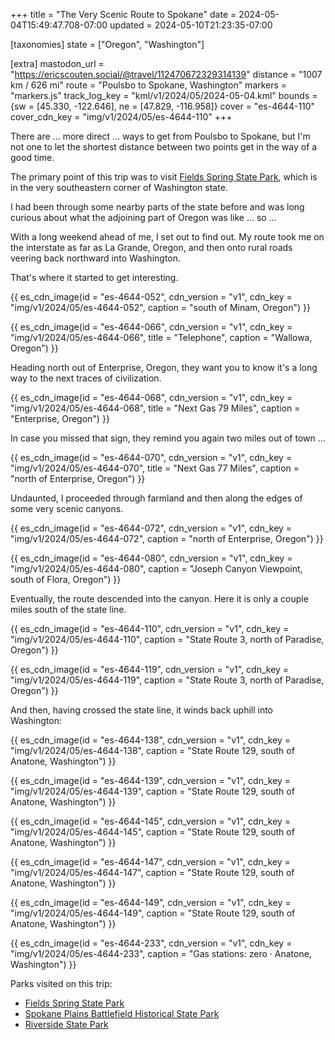 +++
title = "The Very Scenic Route to Spokane"
date = 2024-05-04T15:49:47.708-07:00
updated = 2024-05-10T21:23:35-07:00

[taxonomies]
state = ["Oregon", "Washington"]

[extra]
mastodon_url = "https://ericscouten.social/@travel/112470672329314139"
distance = "1007 km / 626 mi"
route = "Poulsbo to Spokane, Washington"
markers = "markers.js"
track_log_key = "kml/v1/2024/05/2024-05-04.kml"
bounds = {sw = [45.330, -122.646], ne = [47.829, -116.958]}
cover = "es-4644-110"
cover_cdn_key = "img/v1/2024/05/es-4644-110"
+++

There are ... more direct ... ways to get from Poulsbo to Spokane, but I'm not one to let the shortest distance between two points get in the way of a good time.

<!-- more -->

The primary point of this trip was to visit [Fields Spring State Park](https://146parks.blog/fields-spring/), which is in the very southeastern corner of Washington state.

I had been through some nearby parts of the state before and was long curious about what the adjoining part of Oregon was like ... so ...

With a long weekend ahead of me, I set out to find out. My route took me on the interstate as far as La Grande, Oregon, and then onto rural roads veering back northward into Washington.

That's where it started to get interesting.

{{ es_cdn_image(id = "es-4644-052", cdn_version = "v1", cdn_key = "img/v1/2024/05/es-4644-052", caption = "south of Minam, Oregon") }}

{{ es_cdn_image(id = "es-4644-066", cdn_version = "v1", cdn_key = "img/v1/2024/05/es-4644-066", title = "Telephone", caption = "Wallowa, Oregon") }}

Heading north out of Enterprise, Oregon, they want you to know it's a long way to the next traces of civilization.

{{ es_cdn_image(id = "es-4644-068", cdn_version = "v1", cdn_key = "img/v1/2024/05/es-4644-068", title = "Next Gas 79 Miles", caption = "Enterprise, Oregon") }}

In case you missed that sign, they remind you again two miles out of town ...

{{ es_cdn_image(id = "es-4644-070", cdn_version = "v1", cdn_key = "img/v1/2024/05/es-4644-070", title = "Next Gas 77 Miles", caption = "north of Enterprise, Oregon") }}

Undaunted, I proceeded through farmland and then along the edges of some very scenic canyons.

{{ es_cdn_image(id = "es-4644-072", cdn_version = "v1", cdn_key = "img/v1/2024/05/es-4644-072", caption = "north of Enterprise, Oregon") }}

{{ es_cdn_image(id = "es-4644-080", cdn_version = "v1", cdn_key = "img/v1/2024/05/es-4644-080", caption = "Joseph Canyon Viewpoint, south of Flora, Oregon") }}

Eventually, the route descended into the canyon. Here it is only a couple miles south of the state line.

{{ es_cdn_image(id = "es-4644-110", cdn_version = "v1", cdn_key = "img/v1/2024/05/es-4644-110", caption = "State Route 3, north of Paradise, Oregon") }}

{{ es_cdn_image(id = "es-4644-119", cdn_version = "v1", cdn_key = "img/v1/2024/05/es-4644-119", caption = "State Route 3, north of Paradise, Oregon") }}

And then, having crossed the state line, it winds back uphill into Washington:

{{ es_cdn_image(id = "es-4644-138", cdn_version = "v1", cdn_key = "img/v1/2024/05/es-4644-138", caption = "State Route 129, south of Anatone, Washington") }}

{{ es_cdn_image(id = "es-4644-139", cdn_version = "v1", cdn_key = "img/v1/2024/05/es-4644-139", caption = "State Route 129, south of Anatone, Washington") }}

{{ es_cdn_image(id = "es-4644-145", cdn_version = "v1", cdn_key = "img/v1/2024/05/es-4644-145", caption = "State Route 129, south of Anatone, Washington") }}

{{ es_cdn_image(id = "es-4644-147", cdn_version = "v1", cdn_key = "img/v1/2024/05/es-4644-147", caption = "State Route 129, south of Anatone, Washington") }}

{{ es_cdn_image(id = "es-4644-149", cdn_version = "v1", cdn_key = "img/v1/2024/05/es-4644-149", caption = "State Route 129, south of Anatone, Washington") }}

{{ es_cdn_image(id = "es-4644-233", cdn_version = "v1", cdn_key = "img/v1/2024/05/es-4644-233", caption = "Gas stations: zero · Anatone, Washington") }}

Parks visited on this trip:

* [Fields Spring State Park](https://146parks.blog/fields-spring/)
* [Spokane Plains Battlefield Historical State Park](https://146parks.blog/spokane-plains-battlefield/)
* [Riverside State Park](https://146parks.blog/riverside/)
